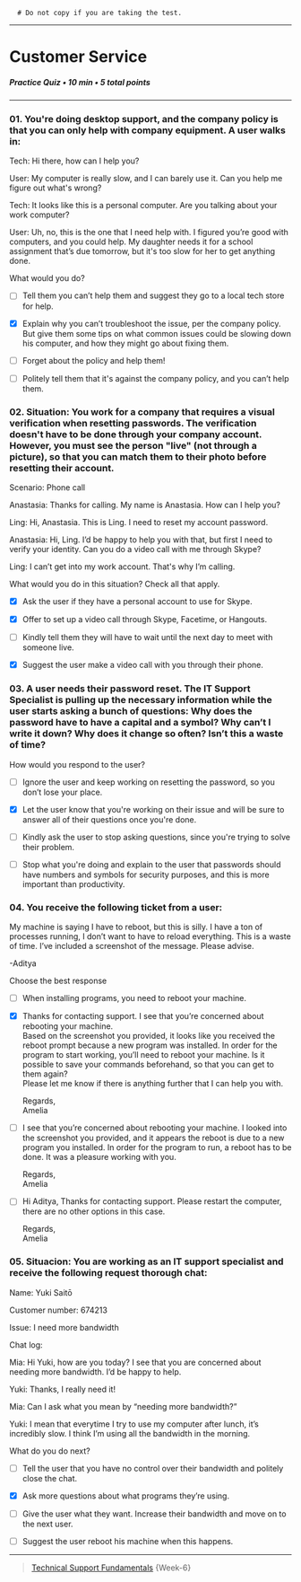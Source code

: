```
  # Do not copy if you are taking the test.
```
--- 

# Customer Service   
##### Practice Quiz • 10 min • 5 total points 
----- 


### 01.  You're doing desktop support, and the company policy is that you can only help with company equipment. A user walks in:

Tech: Hi there, how can I help you?

User: My computer is really slow, and I can barely use it. Can you help me figure out what's wrong?

Tech: It looks like this is a personal computer. Are you talking about your work computer?

User: Uh, no, this is the one that I need help with. I figured you’re good with computers, and you could help. My daughter needs it for a school assignment that’s due tomorrow, but it's too slow for her to get anything done.

What would you do?
   
- [ ] Tell them you can’t help them and suggest they go to a local tech store for help.   
- [x] Explain why you can’t troubleshoot the issue, per the company policy. But give them some tips on what common issues could be slowing down his computer, and how they might go about fixing them.   
- [ ] Forget about the policy and help them!    
- [ ] Politely tell them that it's against the company policy, and you can’t help them.  


### 02.  Situation: You work for a company that requires a visual verification when resetting passwords. The verification doesn't have to be done through your company account. However, you must see the person "live" (not through a picture), so that you can match them to their photo before resetting their account.

Scenario: Phone call

Anastasia: Thanks for calling. My name is Anastasia. How can I help you?

Ling: Hi, Anastasia. This is Ling. I need to reset my account password.

Anastasia: Hi, Ling. I’d be happy to help you with that, but first I need to verify your identity. Can you do a video call with me through Skype?

Ling: I can’t get into my work account. That's why I’m calling.

What would you do in this situation? Check all that apply.
   
- [x] Ask the user if they have a personal account to use for Skype.   
- [x] Offer to set up a video call through Skype, Facetime, or Hangouts.   
- [ ] Kindly tell them they will have to wait until the next day to meet with someone live.   
- [x] Suggest the user make a video call with you through their phone.  


### 03.  A user needs their password reset. The IT Support Specialist is pulling up the necessary information while the user starts asking a bunch of questions: Why does the password have to have a capital and a symbol? Why can’t I write it down? Why does it change so often? Isn’t this a waste of time?

How would you respond to the user?
   
- [ ] Ignore the user and keep working on resetting the password, so you don’t lose your place.   
- [x] Let the user know that you're working on their issue and will be sure to answer all of their questions once you're done.   
- [ ] Kindly ask the user to stop asking questions, since you're trying to solve their problem.   
- [ ] Stop what you're doing and explain to the user that passwords should have numbers and symbols for security purposes, and this is more important than productivity.   


### 04.  You receive the following ticket from a user: 

My machine is saying I have to reboot, but this is silly. I have a ton of processes running, I don’t want to have to reload everything. This is a waste of time. I’ve included a screenshot of the message. Please advise.

-Aditya


Choose the best response
   
- [ ] When installing programs, you need to reboot your machine.   

- [x] Thanks for contacting support. I see that you’re concerned about rebooting your machine.   
  Based on the screenshot you provided, it looks like you received the reboot prompt because a new program was installed. In order for the program to start working, you’ll need to reboot your machine. Is it possible to save your commands beforehand, so that you can get to them again?      
  Please let me know if there is anything further that I can help you with.

  Regards,    
  Amelia


- [ ] I see that you’re concerned about rebooting your machine.
  I looked into the screenshot you provided, and it appears the reboot is due to a new program you installed. In order for the program to run, a reboot has to be done.
  It was a pleasure working with you. 

  Regards,    
  Amelia


- [ ] Hi Aditya,
  Thanks for contacting support.
  Please restart the computer, there are no other options in this case.

  Regards,      
  Amelia


### 05.  Situacion: You are working as an IT support specialist and receive the following request thorough chat:

  Name: Yuki Saitō 

  Customer number: 674213

  Issue: I need more bandwidth

  Chat log:

  Mia: Hi Yuki, how are you today? I see that you are concerned about needing more bandwidth. I’d be happy to help.

  Yuki: Thanks, I really need it!

  Mia: Can I ask what you mean by “needing more bandwidth?”

  Yuki: I mean that everytime I try to use my computer after lunch, it’s incredibly slow. I think I’m using all the bandwidth in the morning.


What do you do next?
   
- [ ] Tell the user that you have no control over their bandwidth and politely close the chat.   
- [x] Ask more questions about what programs they’re using.   
- [ ] Give the user what they want. Increase their bandwidth and move on to the next user.   
- [ ] Suggest the user reboot his machine when this happens.


--- 
> [Technical Support Fundamentals](https://www.coursera.org/learn/technical-support-fundamentals/) {Week-6}
